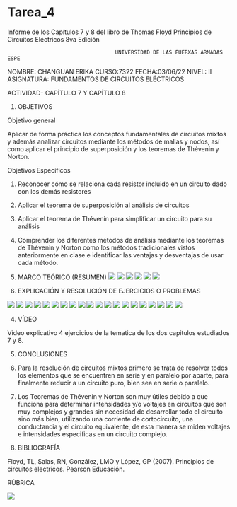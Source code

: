 # Tarea_4
Informe de los Capítulos 7 y 8 del libro de Thomas Floyd Principios de Circuitos Eléctricos 8va Edición

                                      UNIVERSIDAD DE LAS FUERXAS ARMADAS ESPE

NOMBRE: CHANGUAN ERIKA
CURSO:7322
FECHA:03/06/22
NIVEL: II
ASIGNATURA: FUNDAMENTOS DE CIRCUITOS ELÉCTRICOS

ACTIVIDAD- CAPÍTULO 7 Y CAPÍTULO 8


1. OBJETIVOS

Objetivo general

Aplicar de forma práctica los conceptos fundamentales de circuitos mixtos y 
además analizar circuitos mediante los métodos de mallas y nodos, así como aplicar 
el principio de superposición y los teoremas de Thévenin y Norton.

Objetivos Específicos
   
1.	Reconocer cómo se relaciona cada resistor incluido en un circuito dado con los demás resistores
2.	Aplicar el teorema de superposición al análisis de circuitos
3.	Aplicar el teorema de Thévenin para simplificar un circuito para su análisis
4.	Comprender los diferentes métodos de análisis mediante los teoremas de Thévenin y Norton como 
los métodos tradicionales vistos anteriormente en clase e identificar las ventajas y desventajas de usar cada método.


2. MARCO TEÓRICO (RESUMEN)
![](https://github.com/erichanguan/InformeTarea/blob/main/3.1%20Ley%20de%20ohm.png)
![](https://github.com/erichanguan/InformeTarea/blob/main/3.2%20calculo%20de%20corriente.png)
![](https://github.com/erichanguan/InformeTarea/blob/main/3.3%20Introducci%C3%B3n%20a%20las%20fallas.png)
![](https://github.com/erichanguan/InformeTarea/blob/main/4.1%20energ%C3%ADa%20y%20potencia.png)
![](https://github.com/erichanguan/InformeTarea/blob/main/4.2%20potencia%20el%C3%A9ctrica.png)
![](https://github.com/erichanguan/InformeTarea/blob/main/4.3%20fuentes%20de%20potencia.png)


3. EXPLICACIÓN Y RESOLUCIÓN DE EJERCICIOS O PROBLEMAS


![](https://github.com/erichanguan/InformeTarea/blob/main/3.1%20cap3.png)
![](https://github.com/erichanguan/InformeTarea/blob/main/3.2%20cap3.png)
![](https://github.com/erichanguan/InformeTarea/blob/main/3.3%20cap3.png)
![](https://github.com/erichanguan/InformeTarea/blob/main/3.4%20cap3.png)
![](https://github.com/erichanguan/InformeTarea/blob/main/3.5%20cap3.png)
![](https://github.com/erichanguan/InformeTarea/blob/main/3.6%20cap3.png)
![](https://github.com/erichanguan/InformeTarea/blob/main/3.7%20cap3.png)
![](https://github.com/erichanguan/InformeTarea/blob/main/3.8%20cap3.png)
![](https://github.com/erichanguan/InformeTarea/blob/main/3.9%20cap3.png)
![](https://github.com/erichanguan/InformeTarea/blob/main/3.10%20cap3.png)
![](https://github.com/erichanguan/InformeTarea/blob/main/3.11%20cap3.png)
![](https://github.com/erichanguan/InformeTarea/blob/main/3.12%20cap3.png)
![](https://github.com/erichanguan/InformeTarea/blob/main/4.1%20cap4.png)
![](https://github.com/erichanguan/InformeTarea/blob/main/4.2%20cap4.png)
![](https://github.com/erichanguan/InformeTarea/blob/main/4.3%20cap4.png)
![](https://github.com/erichanguan/InformeTarea/blob/main/4.4%20cap4.png)
![](https://github.com/erichanguan/InformeTarea/blob/main/4.5%20cap4.png)
![](https://github.com/erichanguan/InformeTarea/blob/main/4.6%20cap4.png)
![](https://github.com/erichanguan/InformeTarea/blob/main/4.7%20cap4.png)
![](https://github.com/erichanguan/InformeTarea/blob/main/4.8%20cap4.png)


4. VÍDEO



Video explicativo 4 ejercicios de la tematica de los dos capitulos estudiados 7 y 8.


5. CONCLUSIONES

1.	Para la resolución de circuitos mixtos primero se trata de resolver todos los elementos
que se encuentren en serie y en paralelo por aparte, para finalmente reducir a un circuito puro, 
bien sea en serie o paralelo.

2.	Los Teoremas de Thévenin y Norton son muy útiles debido a que funciona para determinar 
intensidades y/o voltajes en circuitos que son muy complejos y grandes sin necesidad de desarrollar 
todo el circuito sino más bien, utilizando una corriente de cortocircuito, una conductancia y el circuito equivalente,
de esta manera se miden voltajes e intensidades especificas en un circuito complejo.

6. BIBLIOGRAFÍA

Floyd, TL, Salas, RN, González, LMO y López, GP (2007). Principios de circuitos electricos. Pearson Educación.

RÚBRICA

![](https://github.com/doalulema/InformeTarea/blob/main/Tarea.png)
